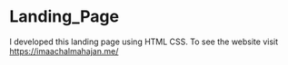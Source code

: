 # Landing_Page
I developed this landing page using HTML CSS. To see the website visit https://imaachalmahajan.me/
